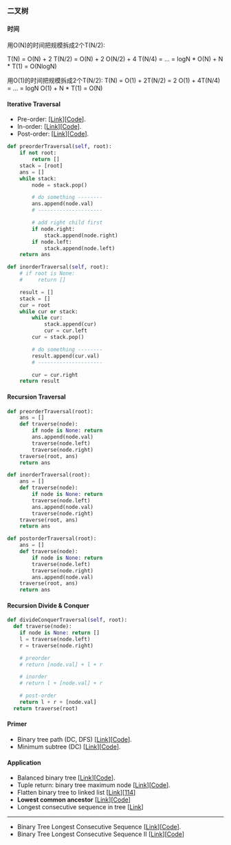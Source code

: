 ### 二叉树

#### 时间
用O(N)的时间把规模拆成2个T(N/2):

T(N) = O(N) + 2 T(N/2) = O(N) + 2 O(N/2) + 4 T(N/4) = ... = logN * O(N) + N * T(1) = O(NlogN)


用O(1)的时间把规模拆成2个T(N/2):
T(N) = O(1) + 2T(N/2) = 2 O(1) + 4T(N/4) = ... = logN O(1) + N * T(1) = O(N)

#### Iterative Traversal
* Pre-order: [[Link](https://leetcode.com/problems/binary-tree-preorder-traversal)][[Code](144_binary_tree_preorder_traversal.py)].
* In-order: [[Link](https://leetcode.com/problems/binary-tree-inorder-traversal)][[Code](94_binary_tree_inorder_traversal.py)].
* Post-order: [[Link](https://leetcode.com/problems/binary-tree-postorder-traversal)][[Code](145_binary_tree_postorder_traversal.py)].

```Python
def preorderTraversal(self, root):
    if not root:
        return []
    stack = [root]
    ans = []
    while stack:
        node = stack.pop()

        # do something --------
        ans.append(node.val)
        # ---------------------

        # add right child first
        if node.right:
            stack.append(node.right)
        if node.left:
            stack.append(node.left)
    return ans

def inorderTraversal(self, root):
    # if root is None:
    #     return []

    result = []
    stack = []
    cur = root
    while cur or stack:
        while cur:
            stack.append(cur)
            cur = cur.left
        cur = stack.pop()

        # do something --------
        result.append(cur.val)
        # ---------------------

        cur = cur.right
    return result
```



#### Recursion Traversal

```Python
def preorderTraversal(root):
    ans = []
    def traverse(node):
        if node is None: return
        ans.append(node.val)
        traverse(node.left)
        traverse(node.right)
    traverse(root, ans)
    return ans

def inorderTraversal(root):
    ans = []
    def traverse(node):
        if node is None: return
        traverse(node.left)
        ans.append(node.val)
        traverse(node.right)
    traverse(root, ans)
    return ans

def postorderTraversal(root):
    ans = []
    def traverse(node):
        if node is None: return
        traverse(node.left)
        traverse(node.right)
        ans.append(node.val)
    traverse(root, ans)
    return ans
```

#### Recursion Divide & Conquer

```Python
def divideConquerTraversal(self, root):
  def traverse(node):
    if node is None: return []
    l = traverse(node.left)
    r = traverse(node.right)

    # preorder
    # return [node.val] + l + r

    # inorder
    # return l + [node.val] + r

    # post-order
    return l + r + [node.val]
  return traverse(root)
```

#### Primer
* Binary tree path (DC, DFS) [[Link](https://leetcode.com/problems/binary-tree-paths)][[Code](257_binary_tree_paths.py)].
* Minimum subtree (DC) [[Link](https://starllap.space/2017/05/30/LintCode-596-Minimum-Subtree/)][[Code](minimum_subtree.py)].

#### Application
* Balanced binary tree [[Link](https://leetcode.com/problems/balanced-binary-tree/)][[Code](110_balanced_binary_tree)].
* Tuple return: binary tree maximum node [[Link](https://www.lintcode.com/problem/binary-tree-maximum-node/description)][[Code](binary_tree_maximum_node.py)].
* Flatten binary tree to linked list [[Link](https://leetcode.com/problems/flatten-binary-tree-to-linked-list/submissions/)][[114](114_flatten_binary_tree_to_linked_list.py)]
* **Lowest common ancestor** [[Link](https://leetcode.com/problems/lowest-common-ancestor-of-a-binary-tree/submissions/)][[Code](236_lowest_common_ancestor_of_a_binary_tree.py)]
* Longest consecutive sequence in tree [[Link]()]

___
* Binary Tree Longest Consecutive Sequence [[Link](https://leetcode.com/problems/binary-tree-longest-consecutive-sequence/)][[Code](298_binary_tree_longest_consecutive_sequencee.py)].
* Binary Tree Longest Consecutive Sequence II [[Link](https://leetcode.com/problems/binary-tree-longest-consecutive-sequence-ii/)][[Code](549_binary_tree_longest_consecutive_sequence_ii.py)]
